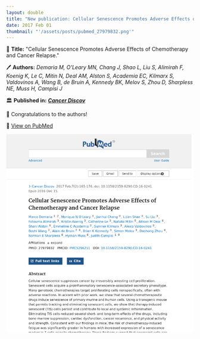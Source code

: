 ```yaml
---
layout: double
title: "New publication: Cellular Senescence Promotes Adverse Effects of Chemotherapy and Cancer Relapse"
date: 2017 Feb 01
thumbnail: "'/assets/posts/pubmed_27979832.png'"
---
```

📖 <strong>Title:</strong> "Cellular Senescence Promotes Adverse Effects of Chemotherapy and Cancer Relapse."  

🖊️ <strong>Authors:</strong> <em>Demaria M, O'Leary MN, Chang J, Shao L, Liu S, Alimirah F, Koenig K, Le C, Mitin N, Deal AM, Alston S, Academia EC, Kilmarx S, Valdovinos A, Wang B, de Bruin A, Kennedy BK, Melov S, Zhou D, Sharpless NE, Muss H, Campisi J</em>  

🏛️ <strong>Published in:</strong> <em><strong><ins>Cancer Discov</ins></strong></em>  

🎉 Congratulations to the authors!  

🔗 <a href="https://pubmed.ncbi.nlm.nih.gov/27979832/">View on PubMed</a>  

![Publication Image](/assets/posts/pubmed_27979832.png)
